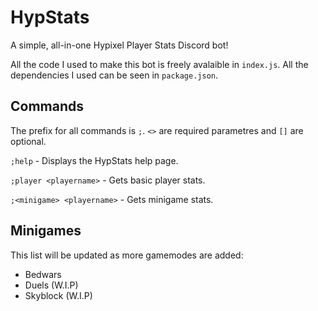 # HypStats
A simple, all-in-one Hypixel Player Stats Discord bot!

All the code I used to make this bot is freely avalaible in `index.js`. All the dependencies I used can be seen in `package.json`.

## Commands

The prefix for all commands is `;`. `<>` are required parametres and `[]` are optional.

`;help` - Displays the HypStats help page.

`;player <playername>` - Gets basic player stats.

`;<minigame> <playername>` - Gets minigame stats.

## Minigames

This list will be updated as more gamemodes are added:
- Bedwars
- Duels (W.I.P)
- Skyblock (W.I.P)

